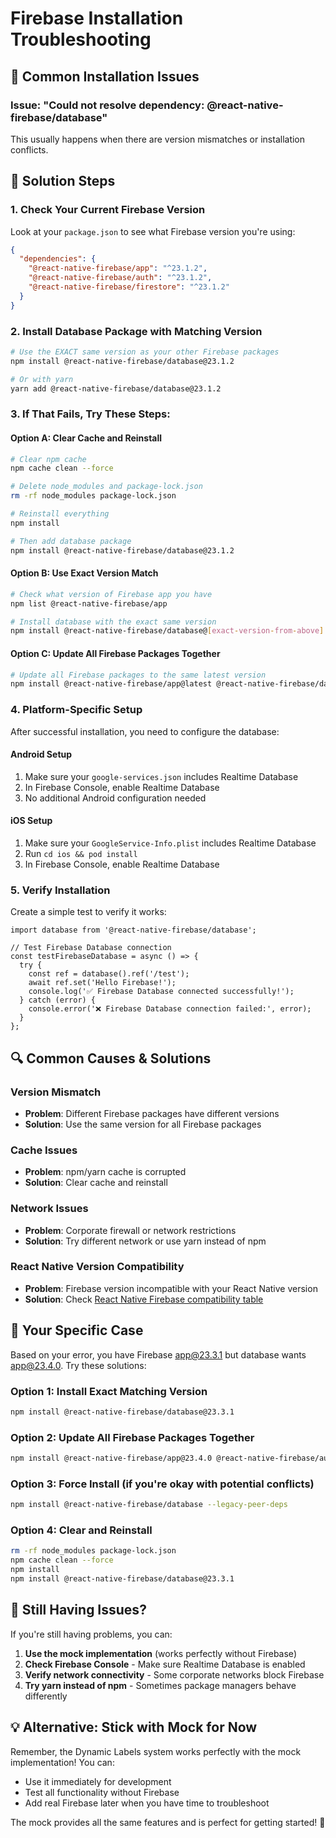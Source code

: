 # Firebase Installation Troubleshooting

## 🚨 Common Installation Issues

### Issue: "Could not resolve dependency: @react-native-firebase/database"

This usually happens when there are version mismatches or installation conflicts.

## 🔧 **Solution Steps**

### 1. **Check Your Current Firebase Version**

Look at your `package.json` to see what Firebase version you're using:

```json
{
  "dependencies": {
    "@react-native-firebase/app": "^23.1.2",
    "@react-native-firebase/auth": "^23.1.2",
    "@react-native-firebase/firestore": "^23.1.2"
  }
}
```

### 2. **Install Database Package with Matching Version**

```bash
# Use the EXACT same version as your other Firebase packages
npm install @react-native-firebase/database@23.1.2

# Or with yarn
yarn add @react-native-firebase/database@23.1.2
```

### 3. **If That Fails, Try These Steps:**

#### Option A: Clear Cache and Reinstall
```bash
# Clear npm cache
npm cache clean --force

# Delete node_modules and package-lock.json
rm -rf node_modules package-lock.json

# Reinstall everything
npm install

# Then add database package
npm install @react-native-firebase/database@23.1.2
```

#### Option B: Use Exact Version Match
```bash
# Check what version of Firebase app you have
npm list @react-native-firebase/app

# Install database with the exact same version
npm install @react-native-firebase/database@[exact-version-from-above]
```

#### Option C: Update All Firebase Packages Together
```bash
# Update all Firebase packages to the same latest version
npm install @react-native-firebase/app@latest @react-native-firebase/database@latest @react-native-firebase/auth@latest @react-native-firebase/firestore@latest @react-native-firebase/crashlytics@latest @react-native-firebase/functions@latest
```

### 4. **Platform-Specific Setup**

After successful installation, you need to configure the database:

#### **Android Setup**
1. Make sure your `google-services.json` includes Realtime Database
2. In Firebase Console, enable Realtime Database
3. No additional Android configuration needed

#### **iOS Setup**
1. Make sure your `GoogleService-Info.plist` includes Realtime Database
2. Run `cd ios && pod install`
3. In Firebase Console, enable Realtime Database

### 5. **Verify Installation**

Create a simple test to verify it works:

```tsx
import database from '@react-native-firebase/database';

// Test Firebase Database connection
const testFirebaseDatabase = async () => {
  try {
    const ref = database().ref('/test');
    await ref.set('Hello Firebase!');
    console.log('✅ Firebase Database connected successfully!');
  } catch (error) {
    console.error('❌ Firebase Database connection failed:', error);
  }
};
```

## 🔍 **Common Causes & Solutions**

### **Version Mismatch**
- **Problem**: Different Firebase packages have different versions
- **Solution**: Use the same version for all Firebase packages

### **Cache Issues**
- **Problem**: npm/yarn cache is corrupted
- **Solution**: Clear cache and reinstall

### **Network Issues**
- **Problem**: Corporate firewall or network restrictions
- **Solution**: Try different network or use yarn instead of npm

### **React Native Version Compatibility**
- **Problem**: Firebase version incompatible with your React Native version
- **Solution**: Check [React Native Firebase compatibility table](https://rnfirebase.io/)

## 📱 **Your Specific Case**

Based on your error, you have Firebase app@23.3.1 but database wants app@23.4.0. Try these solutions:

### **Option 1: Install Exact Matching Version**
```bash
npm install @react-native-firebase/database@23.3.1
```

### **Option 2: Update All Firebase Packages Together**
```bash
npm install @react-native-firebase/app@23.4.0 @react-native-firebase/auth@23.4.0 @react-native-firebase/firestore@23.4.0 @react-native-firebase/crashlytics@23.4.0 @react-native-firebase/functions@23.4.0 @react-native-firebase/database@23.4.0
```

### **Option 3: Force Install (if you're okay with potential conflicts)**
```bash
npm install @react-native-firebase/database --legacy-peer-deps
```

### **Option 4: Clear and Reinstall**
```bash
rm -rf node_modules package-lock.json
npm cache clean --force
npm install
npm install @react-native-firebase/database@23.3.1
```

## 🚨 **Still Having Issues?**

If you're still having problems, you can:

1. **Use the mock implementation** (works perfectly without Firebase)
2. **Check Firebase Console** - Make sure Realtime Database is enabled
3. **Verify network connectivity** - Some corporate networks block Firebase
4. **Try yarn instead of npm** - Sometimes package managers behave differently

## 💡 **Alternative: Stick with Mock for Now**

Remember, the Dynamic Labels system works perfectly with the mock implementation! You can:

- Use it immediately for development
- Test all functionality without Firebase
- Add real Firebase later when you have time to troubleshoot

The mock provides all the same features and is perfect for getting started! 🎉
